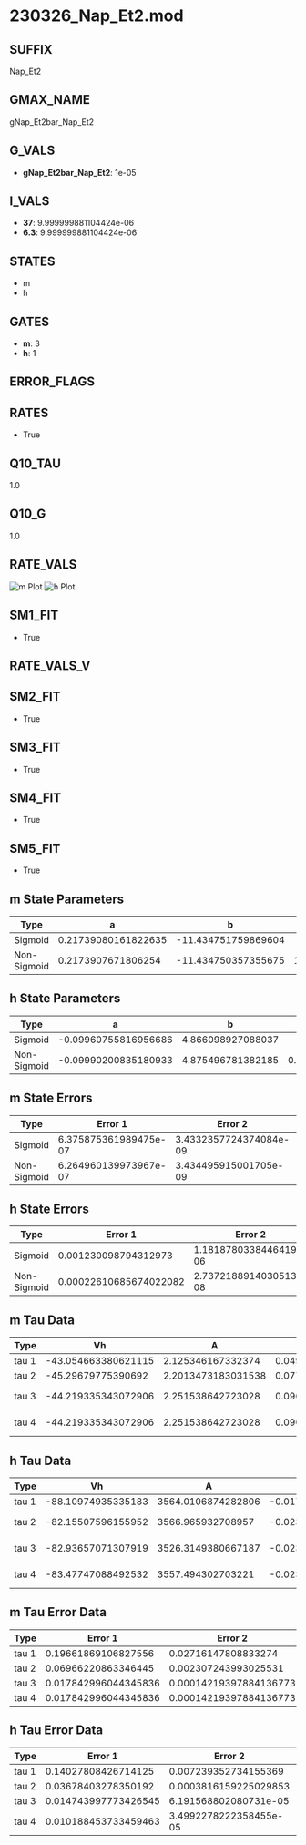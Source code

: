 # 230326_Nap_Et2.mod

## SUFFIX

Nap_Et2

## GMAX_NAME

gNap_Et2bar_Nap_Et2

## G_VALS

- **gNap_Et2bar_Nap_Et2**: 1e-05

## I_VALS

- **37**: 9.999999881104424e-06
- **6.3**: 9.999999881104424e-06

## STATES

- m
- h

## GATES

- **m**: 3
- **h**: 1

## ERROR_FLAGS


## RATES

- True

## Q10_TAU

1.0

## Q10_G

1.0

## RATE_VALS

![m Plot](/Users/pbozelos/Dropbox/icg-Chai-Panos/supermodels/output_markdown_files/Na/230326_Nap_Et2.mod/images/m.png)
![h Plot](/Users/pbozelos/Dropbox/icg-Chai-Panos/supermodels/output_markdown_files/Na/230326_Nap_Et2.mod/images/h.png)

## SM1_FIT

- True

## RATE_VALS_V

## SM2_FIT

- True

## SM3_FIT

- True

## SM4_FIT

- True

## SM5_FIT

- True

## m State Parameters

| Type | a | b | c | d |
| --- | --- | --- | --- | --- |
| Sigmoid | 0.21739080161822635 | -11.434751759869604 |
| Non-Sigmoid | 0.2173907671806254 | -11.434750357355675 | 1.0000000709094397 | -1.0379041730058034e-07 |

## h State Parameters

| Type | a | b | c | d |
| --- | --- | --- | --- | --- |
| Sigmoid | -0.09960755816956686 | 4.866098927088037 |
| Non-Sigmoid | -0.09990200835180933 | 4.875496781382185 | 0.998328015303638 | -3.993784071431017e-05 |

## m State Errors

| Type | Error 1 | Error 2 | Error 3 |
| --- | --- | --- | --- |
| Sigmoid | 6.375875361989475e-07 | 3.4332357724374084e-09 | 3.1614494654146525e-07 |
| Non-Sigmoid | 6.264960139973967e-07 | 3.434495915001705e-09 | 3.106452645458332e-07 |

## h State Errors

| Type | Error 1 | Error 2 | Error 3 |
| --- | --- | --- | --- |
| Sigmoid | 0.001230098794312973 | 1.1818780338446419e-06 | 0.0009179882844671286 |
| Non-Sigmoid | 0.00022610685674022082 | 2.7372188914030513e-08 | 0.00016873721564871307 |

## m Tau Data

| Type | Vh | A | b1 | b2 | c1 | c2 | d1 | d2 | e1 | e2 |
| --- | --- | --- | --- | --- | --- | --- | --- | --- | --- | --- |
| tau 1 | -43.054663380621115 | 2.125346167332374 | 0.04965346399162266 | 0.047512715890831066 |
| tau 2 | -45.29679775390692 | 2.2013473183031538 | 0.07777619168366925 | 0.0007748084549556166 | 0.05674357176587015 | -0.00025913152244083876 |
| tau 3 | -44.219335343072906 | 2.251538642723028 | 0.0907540226152395 | 0.0016427454942708269 | 1.2678953972581134e-05 | 0.06917254337581051 | -0.0006139863694408287 | 2.058592016555961e-06 |
| tau 4 | -44.219335343072906 | 2.251538642723028 | 0.0907540226152395 | 0.0016427454942708269 | 1.2678953972581134e-05 | 0.0 | 0.06917254337581051 | -0.0006139863694408287 | 2.058592016555961e-06 | 0.0 |

## h Tau Data

| Type | Vh | A | b1 | b2 | c1 | c2 | d1 | d2 | e1 | e2 |
| --- | --- | --- | --- | --- | --- | --- | --- | --- | --- | --- |
| tau 1 | -88.10974935335183 | 3564.0106874282806 | -0.017516649195964434 | -0.0612873440324905 |
| tau 2 | -82.15507596155952 | 3566.965932708957 | -0.023571721589787546 | 5.637527248822062e-05 | -0.06687494421565204 | -0.0018720142904686322 |
| tau 3 | -82.93657071307919 | 3526.3149380667187 | -0.023403253564724717 | 6.330679417987293e-05 | -5.129502557695866e-08 | -0.05258531805548669 | -0.002261307733543614 | -7.413416820332625e-05 |
| tau 4 | -83.47747088492532 | 3557.494302703221 | -0.023908047417019265 | 8.284590468617737e-05 | -2.7231399061791075e-07 | 7.241098753598525e-10 | -0.05230957535067422 | -0.0011704560799945065 | -7.373153555438354e-05 | -3.495142595578459e-06 |

## m Tau Error Data

| Type | Error 1 | Error 2 | Error 3 |
| --- | --- | --- | --- |
| tau 1 | 0.19661869106827556 | 0.02716147808833274 | 0.09781304381470442 |
| tau 2 | 0.06966220863346445 | 0.002307243993025531 | 0.034655264096575794 |
| tau 3 | 0.017842996044345836 | 0.00014219397884136773 | 0.008876459020191277 |
| tau 4 | 0.017842996044345836 | 0.00014219397884136773 | 0.008876459020191277 |

## h Tau Error Data

| Type | Error 1 | Error 2 | Error 3 |
| --- | --- | --- | --- |
| tau 1 | 0.14027808426714125 | 0.007239352734155369 | 0.05887320245562872 |
| tau 2 | 0.03678403278350192 | 0.0003816159225029853 | 0.015437862731811353 |
| tau 3 | 0.014743997773426545 | 6.191568802080731e-05 | 0.00618789720757262 |
| tau 4 | 0.010188453733459463 | 3.4992278222358455e-05 | 0.004275984395520212 |

